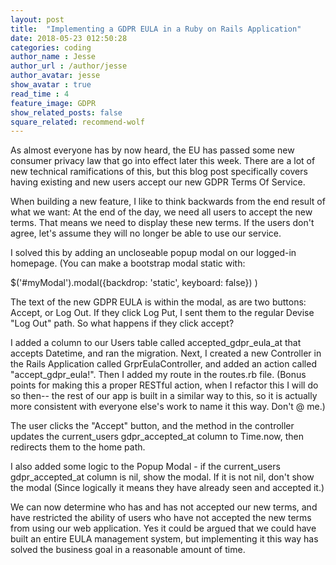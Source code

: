 ```yaml
---
layout: post
title:  "Implementing a GDPR EULA in a Ruby on Rails Application"
date: 2018-05-23 012:50:28
categories: coding
author_name : Jesse
author_url : /author/jesse
author_avatar: jesse
show_avatar : true
read_time : 4
feature_image: GDPR
show_related_posts: false
square_related: recommend-wolf
---
```


As almost everyone has by now heard, the EU has passed some new consumer privacy
law that go into effect later this week. There are a lot of new technical ramifications
of this, but this blog post specifically covers having existing and new users accept
our new GDPR Terms Of Service.

When building a new feature, I like to think backwards from the end result of what
we want: At the end of the day, we need all users to accept the new terms. That means we need to display these new terms. If the users don't agree, let's assume they will no longer be able to use our service.

I solved this by adding an uncloseable popup modal on our logged-in homepage.
(You can make a bootstrap modal static with:

$('#myModal').modal({backdrop: 'static', keyboard: false}) )

The text of the new GDPR EULA is within the modal, as are two buttons: Accept, or Log Out.
If they click Log Put, I sent them to the regular Devise "Log Out" path. So what happens if they click accept?

I added a column to our Users table called accepted_gdpr_eula_at that accepts Datetime, and ran the migration. Next, I created a new Controller in the Rails Application called GrprEulaController, and added an action called "accept_gdpr_eula!". Then I added my route in the routes.rb file. (Bonus points for making this a proper RESTful action, when I refactor this I will do so then-- the rest of our app is built in a similar way to this, so it is actually more consistent with everyone else's work to name it this way. Don't @ me.)

The user clicks the "Accept" button, and the method in the controller updates the current_users gdpr_accepted_at column to Time.now, then redirects them to the home path.

I also added some logic to the Popup Modal - if the current_users gdpr_accepted_at column is nil, show the modal. If it is not nil, don't show the modal (Since logically it means they have already seen and accepted it.)

We can now determine who has and has not accepted our new terms, and have restricted the ability of users who have not accepted the new terms from using our web application. Yes it could be argued that we could have built an entire EULA management system, but implementing it this way has solved the business goal in a reasonable amount of time.
